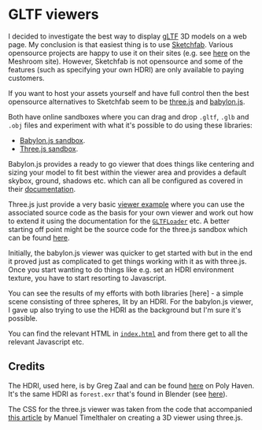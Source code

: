 GLTF viewers
============

I decided to investigate the best way to display [gLTF](https://en.wikipedia.org/wiki/GlTF) 3D models on a web page. My conclusion is that easiest thing is to use [Sketchfab](https://sketchfab.com/). Various opensource projects are happy to use it on their sites (e.g. see [here](https://alicevision.org/#results) on the Meshroom site). However, Sketchfab is not opensource and some of the features (such as specifying your own HDRI) are only available to paying customers.

If you want to host your assets yourself and have full control then the best opensource alternatives to Sketchfab seem to be [three.js](https://threejs.org/) and [babylon.js](https://www.babylonjs.com/).

Both have online sandboxes where you can drag and drop `.gltf`, `.glb` and `.obj` files and experiment with what it's possible to do using these libraries:

* [Babylon.js sandbox](https://sandbox.babylonjs.com/).
* [Three.js sandbox](https://gltf-viewer.donmccurdy.com/).

Babylon.js provides a ready to go viewer that does things like centering and sizing your model to fit best within the viewer area and provides a default skybox, ground, shadows etc. which can all be configured as covered in their [documentation](https://doc.babylonjs.com/extensions/babylonViewer).

Three.js just provide a very basic [viewer example](https://threejs.org/examples/#webgl_loader_gltf) where you can use the associated source code as the basis for your own viewer and work out how to extend it using the documentation for the [`GLTFLoader`](https://threejs.org/docs/index.html#examples/en/loaders/GLTFLoader) etc. A better starting off point might be the source code for the three.js sandbox which can be found [here](https://github.com/donmccurdy/three-gltf-viewer).

Initially, the babylon.js viewer was quicker to get started with but in the end it proved just as complicated to get things working with it as with three.js. Once you start wanting to do things like e.g. set an HDRI environment texture, you have to start resorting to Javascript.

You can see the results of my efforts with both libraries [here] - a simple scene consisting of three spheres, lit by an HDRI. For the babylon.js viewer, I gave up also trying to use the HDRI as the background but I'm sure it's possible.

You can find the relevant HTML in [`index.html`](index.html) and from there get to all the relevant Javascript etc.

Credits
-------

The HDRI, used here, is by Greg Zaal and can be found [here](https://polyhaven.com/a/ninomaru_teien) on Poly Haven. It's the same HDRI as `forest.exr` that's found in Blender (see [here](https://github.com/blender/blender/tree/v2.93.1/release/datafiles/studiolights/world)).

The CSS for the three.js viewer was taken from the code that accompanied [this article](https://manu.ninja/webgl-3d-model-viewer-using-three-js/) by Manuel Timelthaler on creating a 3D viewer using three.js.